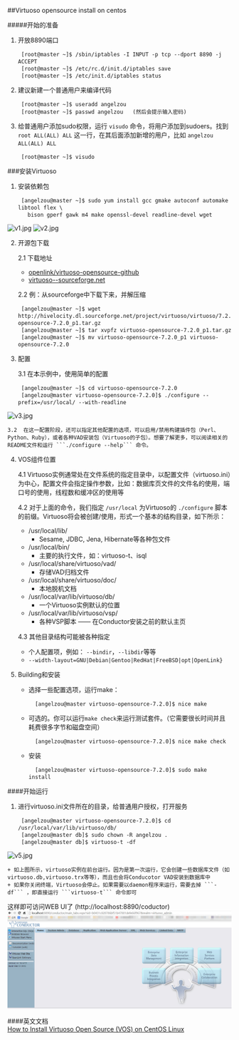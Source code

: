 ##Virtuoso opensource install on centos

#####开始的准备
1. 开放8890端口   

		[root@master ~]$ /sbin/iptables -I INPUT -p tcp --dport 8890 -j ACCEPT 
		[root@master ~]$ /etc/rc.d/init.d/iptables save
		[root@master ~]$ /etc/init.d/iptables status

2. 建议新建一个普通用户来编译代码  

		[root@master ~]$ useradd angelzou
		[root@master ~]$ passwd angelzou   (然后会提示输入密码)

3. 给普通用户添加sudo权限，运行 ```visudo``` 命令，将用户添加到sudoers。找到 ```root ALL(ALL) ALL``` 这一行，在其后面添加新增的用户，比如 ```angelzou ALL(ALL) ALL``` 
		
		[root@master ~]$ visudo

###安装Virtuoso
1. 安装依赖包

		[angelzou@master ~]$ sudo yum install gcc gmake autoconf automake libtool flex \
	      bison gperf gawk m4 make openssl-devel readline-devel wget
![v1.jpg](/img/v1.jpg)
![v2.jpg](/img/v2.jpg)

2. 开源包下载   

	2.1 下载地址   
	+ [openlink/virtuoso-opensource-github](https://github.com/openlink/virtuoso-opensource)  
	+ [virtuoso--sourceforge.net](http://sourceforge.net/projects/virtuoso/files/virtuoso/)    
	
	2.2 例：从sourceforge中下载下来，并解压缩
 
		[angelzou@master ~]$ wget http://hivelocity.dl.sourceforge.net/project/virtuoso/virtuoso/7.2.0/virtuoso-opensource-7.2.0_p1.tar.gz   
		[angelzou@master ~]$ tar xvpfz virtuoso-opensource-7.2.0_p1.tar.gz  
		[angelzou@master ~]$ mv virtuoso-opensource-7.2.0_p1 virtuoso-opensource-7.2.0     

3. 配置   

	3.1  在本示例中，使用简单的配置   

		[angelzou@master ~]$ cd virtuoso-opensource-7.2.0
		[angelzou@master virtuoso-opensource-7.2.0]$ ./configure --prefix=/usr/local/ --with-readline 
![v3.jpg](/img/v3.jpg)  
	
	3.2  在这一配置阶段，还可以指定其他配置的选项，可以启用/禁用构建插件包（Perl、Python、Ruby），或者各种VAD安装包（Virtuoso的子包）。想要了解更多，可以阅读相关的README文件和运行 ```./configure --help``` 命令。    

4. VOS组件位置   

	4.1  Virtuoso实例通常处在文件系统的指定目录中，以配置文件（virtuoso.ini）为中心，配置文件会指定操作参数，比如：数据库页文件的文件名的使用，端口号的使用，线程数和缓冲区的使用等  

	4.2  对于上面的命令，我们指定 ```/usr/local``` 为Virtuoso的 ```./configure``` 脚本的前缀。Virtuoso将会被创建/使用，形式一个基本的结构目录，如下所示：
	+ /usr/local/lib/   
		+ Sesame, JDBC, Jena, Hibernate等各种包文件
	+ /usr/local/bin/   
		+ 主要的执行文件，如：virtuoso-t、isql
	+ /usr/local/share/virtuoso/vad/   
		+ 存储VAD归档文件
	+ /usr/local/share/virtuoso/doc/    
		+ 本地脱机文档
	+ /usr/local/var/lib/virtuoso/db/  
		+ 一个Virtuoso实例默认的位置
	+ /usr/local/var/lib/virtuoso/vsp/   
		+ 各种VSP脚本 —— 在Conductor安装之前的默认主页

	4.3 其他目录结构可能被各种指定    
	+ 个人配置项，例如： ```--bindir```，```--libdir```等等
	+ ```--width-layout=GNU|Debian|Gentoo|RedHat|FreeBSD|opt|OpenLink}```   

5. Building和安装
	+ 选择一些配置选项，运行make：
			
			[angelzou@master virtuoso-opensource-7.2.0]$ nice make
	+ 可选的。你可以运行```make check```来运行测试套件。（它需要很长时间并且耗费很多字节和磁盘空间）  
			
			[angelzou@master virtuoso-opensource-7.2.0]$ nice make check
	+ 安装
			
			[angelzou@master virtuoso-opensource-7.2.0]$ sudo make install


####开始运行
1. 进行virtuoso.ini文件所在的目录，给普通用户授权，打开服务
		
		[angelzou@master virtuoso-opensource-7.2.0]$ cd /usr/local/var/lib/virtuoso/db/
		[angelzou@master db]$ sudo chown -R angelzou .
		[angelzou@master db]$ virtuoso-t -df
![v5.jpg](/img/v5.jpg)
  
	+ 如上图所示，virtuoso实例在前台运行。因为是第一次运行，它会创建一些数据库文件（如virtuoso.db,virtuoso.trx等等），而且也会将Conducotor VAD安装到数据库中
	+ 如果你关闭终端，Virtuoso会停止。如果需要以daemon程序来运行，需要去掉 ```-df``` ，即直接运行 ```virtuoso-t``` 命令即可      
	

这样即可访问WEB UI了 (http://localhost:8890/coductor)
![virtuoso-main.jpg](/img/virtuoso-main.jpg)    
    
    

####英文文档   
[How to Install Virtuoso Open Source (VOS) on CentOS Linux](http://virtuoso.openlinksw.com/dataspace/doc/dav/wiki/Main/VOSCentosNotes)